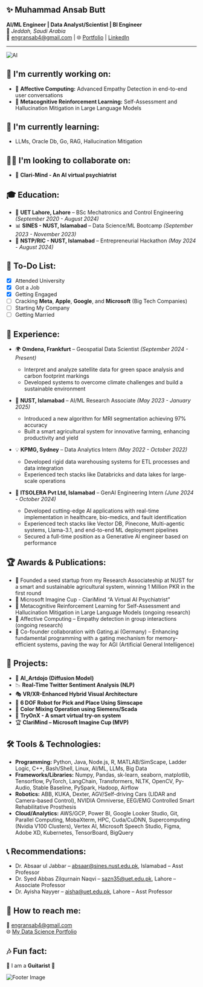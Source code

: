 ## ✨ **Muhammad Ansab Butt**  
**AI/ML Engineer | Data Analyst/Scientist | BI Engineer**  
🏡 *Jeddah, Saudi Arabia*  
📧 [engransab4@gmail.com](mailto:engransab4@gmail.com) | 🌐 [Portfolio](https://www.datascienceportfol.io/engransab4) | [LinkedIn](https://www.linkedin.com/in/ansab-butt-4ab5821b8/)

---

![AI](https://i.gifer.com/Emol.gif)

## 🎯 **I'm currently working on:**

- 🧪 **Affective Computing:** Advanced Empathy Detection in end-to-end user conversations  
- 🌿 **Metacognitive Reinforcement Learning:** Self-Assessment and Hallucination Mitigation in Large Language Models

## 🌱 **I'm currently learning:**

- LLMs, Oracle Db, Go, RAG, Hallucination Mitigation

## 🧕🏻 **I'm looking to collaborate on:**

- 🤖 **Clari-Mind - An AI virtual psychiatrist**

## 🎓 **Education:**

- 🏢 **UET Lahore, Lahore** – BSc Mechatronics and Control Engineering *(September 2020 - August 2024)*  
- 📊 **SINES - NUST, Islamabad** – Data Science/ML Bootcamp *(September 2023 - November 2023)*  
- 🚀 **NSTP/RIC - NUST, Islamabad** – Entrepreneurial Hackathon *(May 2024 - August 2024)*

## 🌟 **To-Do List:**

- [x] Attended University  
- [x] Got a Job  
- [x] Getting Engaged  
- [ ] Cracking **Meta**, **Apple**, **Google**, and **Microsoft** (Big Tech Companies)  
- [ ] Starting My Company  
- [ ] Getting Married

## 🏢 **Experience:**

- 🌍 **Omdena, Frankfurt** – Geospatial Data Scientist *(September 2024 - Present)*  
  - Interpret and analyze satellite data for green space analysis and carbon footprint markings  
  - Developed systems to overcome climate challenges and build a sustainable environment

- 🤖 **NUST, Islamabad** – AI/ML Research Associate *(May 2023 - January 2025)*  
  - Introduced a new algorithm for MRI segmentation achieving 97% accuracy  
  - Built a smart agricultural system for innovative farming, enhancing productivity and yield

- 💡 **KPMG, Sydney** – Data Analytics Intern *(May 2022 - October 2022)*  
  - Developed rigid data warehousing systems for ETL processes and data integration  
  - Experienced tech stacks like Databricks and data lakes for large-scale operations

- 🚀 **ITSOLERA Pvt Ltd, Islamabad** – GenAI Engineering Intern *(June 2024 - October 2024)*  
  - Developed cutting-edge AI applications with real-time implementation in healthcare, bio-medics, and fault identification  
  - Experienced tech stacks like Vector DB, Pinecone, Multi-agentic systems, Llama-3.1, and end-to-end ML deployment pipelines  
  - Secured a full-time position as a Generative AI engineer based on performance

## 🏆 **Awards & Publications:**

- 🌿 Founded a seed startup from my Research Associateship at NUST for a smart and sustainable agricultural system, winning 1 Million PKR in the first round
- 🏅 Microsoft Imagine Cup - ClariMind “A Virtual AI Psychiatrist”
- 📘 Metacognitive Reinforcement Learning for Self-Assessment and Hallucination Mitigation in Large Language Models (ongoing research)
- 🤖 Affective Computing – Empathy detection in group interactions (ongoing research)
- 🚀 Co-founder collaboration with Gating.ai (Germany) – Enhancing fundamental programming with a gating mechanism for memory-efficient systems, paving the way for AGI (Artificial General Intelligence)

## 🌝 **Projects:**

- 🎨 **AI_Artdojo (Diffusion Model)**
- 📉 **Real-Time Twitter Sentiment Analysis (NLP)**
- 🎭 **VR/XR-Enhanced Hybrid Visual Architecture**
- 🤖 **6 DOF Robot for Pick and Place Using Simscape**
- 🎹 **Color Mixing Operation using Siemens/Scada**
- 🎒 **TryOnX - A smart virtual try-on system**
- 🏆 **ClariMind – Microsoft Imagine Cup (MVP)**

## 🛠️ **Tools & Technologies:**

- **Programming:** Python, Java, Node.js, R, MATLAB/SimScape, Ladder Logic, C++, Bash/Shell, Linux, AI/ML, LLMs, Big Data  
- **Frameworks/Libraries:** Numpy, Pandas, sk-learn, seaborn, matplotlib, Tensorflow, PyTorch, LangChain, Transformers, NLTK, OpenCV, Py-Audio, Stable Baseline, PySpark, Hadoop, Airflow  
- **Robotics:** ABB, KUKA, Dexter, AGV/Self-driving Cars (LIDAR and Camera-based Control), NVIDIA Omniverse, EEG/EMG Controlled Smart Rehabilitative Prosthesis  
- **Cloud/Analytics:** AWS/GCP, Power BI, Google Looker Studio, Git, Parallel Computing, MobaXterm, HPC, Cuda/CuDNN, Supercomputing (Nvidia V100 Clusters), Vertex AI, Microsoft Speech Studio, Figma, Adobe XD, Kubernetes, TensorBoard, BigQuery

## 📞 **Recommendations:**

- Dr. Absaar ul Jabbar – [absaar@sines.nust.edu.pk](mailto:absaar@sines.nust.edu.pk), Islamabad – Asst Professor  
- Dr. Syed Abbas Zilqurnain Naqvi – [sazn35@uet.edu.pk](mailto:sazn35@uet.edu.pk), Lahore – Associate Professor  
- Dr. Ayisha Nayyer – [aisha@uet.edu.pk](mailto:aisha@uet.edu.pk), Lahore – Asst Professor

## 📲 **How to reach me:**

📧 [engransab4@gmail.com](mailto:engransab4@gmail.com)  
🌐 [My Data Science Portfolio](https://www.datascienceportfol.io/engransab4)

## 🎶 **Fun fact:**

🌟 I am a **Guitarist** 🎸

![Footer Image](https://i.gifer.com/JYOj.gif)
